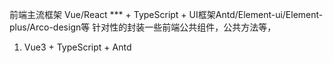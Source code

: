前端主流框架 Vue/React *** + TypeScript + UI框架Antd/Element-ui/Element-plus/Arco-design等
针对性的封装一些前端公共组件，公共方法等，
1. Vue3 + TypeScript + Antd
